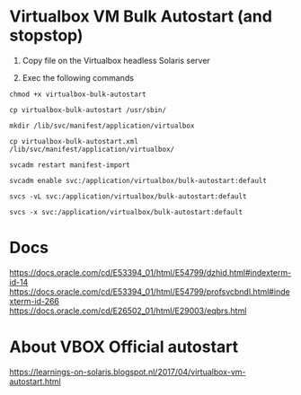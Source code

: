# Virtualbox VM Bulk Autostart (and stopstop)

1) Copy file on the Virtualbox headless Solaris server

2) Exec the following commands

```
chmod +x virtualbox-bulk-autostart

cp virtualbox-bulk-autostart /usr/sbin/

mkdir /lib/svc/manifest/application/virtualbox

cp virtualbox-bulk-autostart.xml /lib/svc/manifest/application/virtualbox/

svcadm restart manifest-import

svcadm enable svc:/application/virtualbox/bulk-autostart:default

svcs -vL svc:/application/virtualbox/bulk-autostart:default

svcs -x svc:/application/virtualbox/bulk-autostart:default
```

# Docs
https://docs.oracle.com/cd/E53394_01/html/E54799/dzhid.html#indexterm-id-14
https://docs.oracle.com/cd/E53394_01/html/E54799/profsvcbndl.html#indexterm-id-266
https://docs.oracle.com/cd/E26502_01/html/E29003/eqbrs.html

# About VBOX Official autostart
https://learnings-on-solaris.blogspot.nl/2017/04/virtualbox-vm-autostart.html
